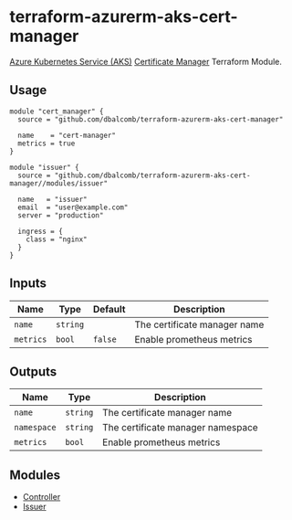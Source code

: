 # terraform-azurerm-aks-cert-manager

[Azure Kubernetes Service (AKS)](https://azure.microsoft.com/en-gb/services/kubernetes-service/)
[Certificate Manager](https://cert-manager.io) Terraform Module.

## Usage

```hcl
module "cert_manager" {
  source = "github.com/dbalcomb/terraform-azurerm-aks-cert-manager"

  name    = "cert-manager"
  metrics = true
}

module "issuer" {
  source = "github.com/dbalcomb/terraform-azurerm-aks-cert-manager//modules/issuer"

  name   = "issuer"
  email  = "user@example.com"
  server = "production"

  ingress = {
    class = "nginx"
  }
}
```

## Inputs

| Name      | Type     | Default | Description                                |
| --------- | -------- | ------- | ------------------------------------------ |
| `name`    | `string` |         | The certificate manager name               |
| `metrics` | `bool`   | `false` | Enable prometheus metrics                  |

## Outputs

| Name        | Type     | Description                       |
| ----------- | -------- | --------------------------------- |
| `name`      | `string` | The certificate manager name      |
| `namespace` | `string` | The certificate manager namespace |
| `metrics`   | `bool`   | Enable prometheus metrics         |

## Modules

- [Controller](modules/controller/README.md)
- [Issuer](modules/issuer/README.md)
